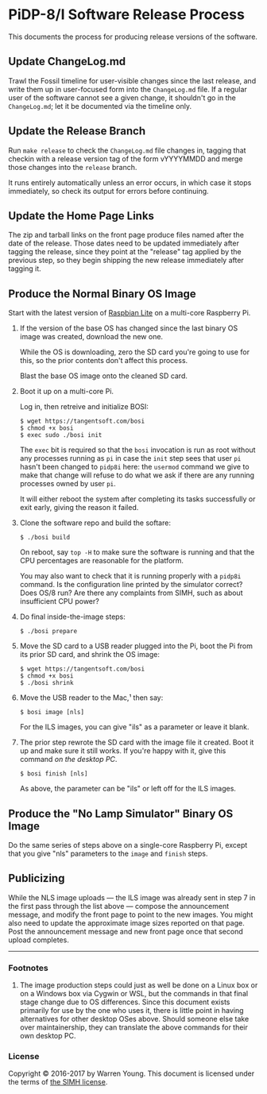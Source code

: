 # PiDP-8/I Software Release Process

This documents the process for producing release versions of the
software.


## Update ChangeLog.md

Trawl the Fossil timeline for user-visible changes since the last
release, and write them up in user-focused form into the `ChangeLog.md`
file.  If a regular user of the software cannot see a given change, it
shouldn't go in the `ChangeLog.md`; let it be documented via the
timeline only.


## Update the Release Branch

Run `make release` to check the `ChangeLog.md` file changes in, tagging
that checkin with a release version tag of the form vYYYYMMDD and merge
those changes into the `release` branch.

It runs entirely automatically unless an error occurs, in which case it
stops immediately, so check its output for errors before continuing.


## Update the Home Page Links

The zip and tarball links on the front page produce files named after
the date of the release. Those dates need to be updated immediately
after tagging the release, since they point at the "release" tag applied
by the previous step, so they begin shipping the new release immediately
after tagging it.


## Produce the Normal Binary OS Image

Start with the latest version of [Raspbian Lite][os] on a multi-core
Raspberry Pi.

1.  If the version of the base OS has changed since the last binary OS
    image was created, download the new one.

    While the OS is downloading, zero the SD card you're going to use
    for this, so the prior contents don't affect this process.
    
    Blast the base OS image onto the cleaned SD card.

2.  Boot it up on a multi-core Pi.

    Log in, then retreive and initialize BOSI:

        $ wget https://tangentsoft.com/bosi
        $ chmod +x bosi
        $ exec sudo ./bosi init

    The `exec` bit is required so that the `bosi` invocation is run as
    root without any processes running as `pi` in case the `init` step
    sees that user `pi` hasn't been changed to `pidp8i` here: the
    `usermod` command we give to make that change will refuse to do what
    we ask if there are any running processes owned by user `pi`.

    It will either reboot the system after completing its tasks
    successfully or exit early, giving the reason it failed.

3.  Clone the software repo and build the softare:

        $ ./bosi build

    On reboot, say `top -H` to make sure the software is running and
    that the CPU percentages are reasonable for the platform.

    You may also want to check that it is running properly with a
    `pidp8i` command.  Is the configuration line printed by the
    simulator correct?  Does OS/8 run?  Are there any complaints from
    SIMH, such as about insufficient CPU power?

4.  Do final inside-the-image steps:

        $ ./bosi prepare

5.  Move the SD card to a USB reader plugged into the Pi, boot the Pi
    from its prior SD card, and shrink the OS image:

        $ wget https://tangentsoft.com/bosi
        $ chmod +x bosi
        $ ./bosi shrink

6.  Move the USB reader to the Mac,¹ then say:

        $ bosi image [nls]

    For the ILS images, you can give "ils" as a parameter or leave it
    blank.

7.  The prior step rewrote the SD card with the image file it created.
    Boot it up and make sure it still works.  If you're happy with it,
    give this command *on the desktop PC*.

        $ bosi finish [nls]

    As above, the parameter can be "ils" or left off for the ILS images.

[os]: https://www.raspberrypi.org/downloads/raspbian/


## Produce the "No Lamp Simulator" Binary OS Image

Do the same series of steps above on a single-core Raspberry Pi, except
that you give "nls" parameters to the `image` and `finish` steps.


## Publicizing

While the NLS image uploads — the ILS image was already sent in step 7
in the first pass through the list above — compose the announcement
message, and modify the front page to point to the new images.  You
might also need to update the approximate image sizes reported on that
page.  Post the announcement message and new front page once that second
upload completes.


----------------------

### Footnotes

1.  The image production steps could just as well be done on a Linux box
    or on a Windows box via Cygwin or WSL, but the commands in that
    final stage change due to OS differences.  Since this document
    exists primarily for use by the one who uses it, there is little
    point in having alternatives for other desktop OSes above.  Should
    someone else take over maintainership, they can translate the above
    commands for their own desktop PC.


### License

Copyright © 2016-2017 by Warren Young. This document is licensed under
the terms of [the SIMH license][sl].

[sl]: https://tangentsoft.com/pidp8i/doc/trunk/SIMH-LICENSE.md
